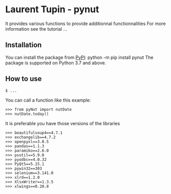 # Laurent Tupin - pynut

It provides various functions to provide additionnal functionnalities
For more information see the tutorial ...

## Installation

You can install the package from [PyPI](https://pypi.org/project/pynut/):
    python -m pip install pynut
The package is supported on Python 3.7 and above.

## How to use

    $ ...
    


You can call a function like this example:

    >>> from pyNut import nutDate
    >>> nutDate.today()
  
It is preferable you have those versions of the libraries

    >>> beautifulsoup4==4.7.1
    >>> exchangelib==4.7.2
    >>> openpyxl==3.0.5
    >>> pandas==1.1.3
    >>> paramiko==2.6.0
    >>> psutil==5.9.0
    >>> pyodbc==4.0.32
    >>> PyQt5==5.15.1
    >>> pywin32==303
    >>> selenium==3.141.0
    >>> xlrd==1.2.0
    >>> XlsxWriter==1.3.5
    >>> xlwings==0.20.8

